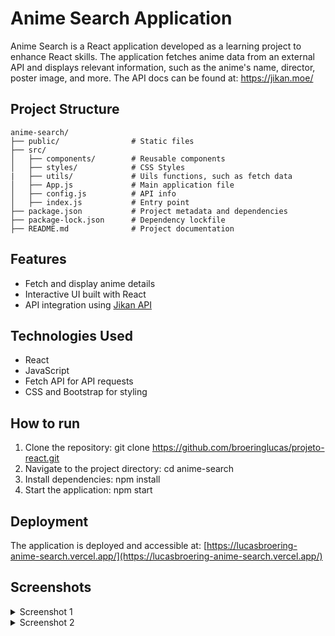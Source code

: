 # Anime Search Application

Anime Search is a React application developed as a learning project to enhance React skills. The application fetches anime data from an external API and displays relevant information, such as the anime's name, director, poster image, and more. The API docs can be found at: https://jikan.moe/

## Project Structure 

```
anime-search/
├── public/                # Static files             
├── src/
│   ├── components/        # Reusable components         
│   ├── styles/            # CSS Styles
|   ├── utils/             # Uils functions, such as fetch data
│   ├── App.js             # Main application file
│   ├── config.js          # API info
│   ├── index.js           # Entry point
├── package.json           # Project metadata and dependencies
├── package-lock.json      # Dependency lockfile
├── README.md              # Project documentation
```

## Features

- Fetch and display anime details
- Interactive UI built with React
- API integration using [Jikan API](https://jikan.moe/)

## Technologies Used

- React
- JavaScript
- Fetch API for API requests
- CSS and Bootstrap for styling

## How to run 

1. Clone the repository: git clone https://github.com/broeringlucas/projeto-react.git
2. Navigate to the project directory: cd anime-search
3. Install dependencies: npm install
4. Start the application:  npm start

## Deployment

The application is deployed and accessible at: [https://lucasbroering-anime-search.vercel.app/](https://lucasbroering-anime-search.vercel.app/)

## Screenshots 
<details>
<summary>Screenshot 1</summary>

![screenshot1](https://github.com/user-attachments/assets/7697f09a-6a87-4459-aa0c-6059f49d78c2)

</details>

<details>
<summary>Screenshot 2</summary>

![screenshot2](https://github.com/user-attachments/assets/79b89526-15a0-4e97-ba74-bbcb189c8309)

</details>



